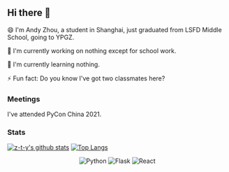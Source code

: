 ## Hi there 👋

😄 I'm Andy Zhou, a student in Shanghai, just graduated from LSFD Middle School, going to YPGZ.

🔭 I'm currently working on nothing except for school work.

🌱 I'm currently learning nothing.

⚡ Fun fact: Do you know I've got two classmates here? 

### Meetings

I've attended PyCon China 2021.

### Stats

[![z-t-y's github stats](https://github-readme-stats.vercel.app/api?username=z-t-y&show_icons=true)](https://github.com/z-t-y)
[![Top Langs](https://github-readme-stats.vercel.app/api/top-langs/?username=z-t-y&hide=mako&layout=compact)](https://github.com/z-t-y)

<div align="center">

  ![Python](https://img.shields.io/badge/-python-blue?logo=python&style=for-the-badge&logoColor=white)
  ![Flask](https://img.shields.io/badge/-flask-white?logo=flask&style=for-the-badge&logoColor=black)
  ![React](https://img.shields.io/badge/-react-282c34?logo=react&style=for-the-badge&logoColor=61dafb)

</div>

